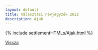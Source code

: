 ```yaml
---
layout: default
title: Választási névjegyzék 2022
description: Ajak
---
```


{% include settlementHTMLs/Ajak.html %}

[Vissza](../)